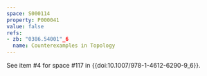 ```yaml
---
space: S000114
property: P000041
value: false
refs:
- zb: "0386.54001"_6
  name: Counterexamples in Topology
---
```


See item #4 for space #117 in {{doi:10.1007/978-1-4612-6290-9_6}}.
